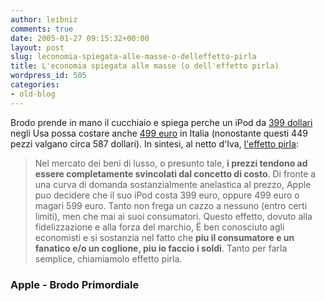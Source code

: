 ```yaml
---
author: leibniz
comments: true
date: 2005-01-27 09:15:32+00:00
layout: post
slug: leconomia-spiegata-alle-masse-o-delleffetto-pirla
title: L'economia spiegata alle masse (o dell'effetto pirla)
wordpress_id: 505
categories:
- old-blog
---
```


Brodo prende in mano il cucchiaio e spiega perche un iPod da [399 dollari ](http://store.apple.com/1-800-MY-APPLE/WebObjects/AppleStore.woa/72504/wo/El2s52Vqg0cN2EDJZfZQ5pHqPVu/1.0.0.11.1.0.6.9.1.1.1.1.1.0.0.1.0)negli Usa possa costare anche [499 euro](http://store.apple.com/Apple/WebObjects/italystore.woa/91508/wo/vq5i7L21K3II37UUiAJ1D0dqd0d/0.0.11.1.0.6.21.1.4.1.2.0.0.1.0) in Italia (nonostante questi 449 pezzi valgano circa 587 dollari). In sintesi, al netto d'Iva, [l'effetto pirla](http://brodoprimordiale.net/archives/002429.php):




> 

> 
> Nel mercato dei beni di lusso, o presunto tale, **i prezzi tendono ad essere completamente svincolati dal concetto di costo**.
Di fronte a una curva di domanda sostanzialmente anelastica al prezzo,
Apple puo decidere che il suo iPod costa 399 euro, oppure 499 euro o
magari 599 euro. Tanto non frega un cazzo a nessuno (entro certi
limiti), men che mai ai suoi consumatori. Questo effetto, dovuto alla
fidelizzazione e alla forza del marchio, Ë ben conosciuto agli
economisti e si sostanzia nel fatto che **piu il consumatore e un fanatico e/o un coglione, piu io faccio i soldi**. Tanto per farla semplice, chiamiamolo effetto pirla.  




### Apple - Brodo Primordiale
